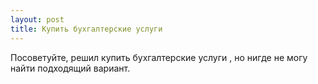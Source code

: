 ```yaml
---
layout: post 
title: Купить бухгалтерские услуги 
--- 
```

Посоветуйте, решил купить бухгалтерские услуги , но нигде не могу найти подходящий вариант.
